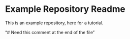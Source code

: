 Example Repository Readme
=========================

This is an example repository, here for a tutorial.

“# Need this comment at the end of the file”
